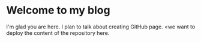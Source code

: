 # Welcome to my blog

I'm glad you are here. I plan to talk about creating GitHub page. <we want to deploy the content of the repository here.
